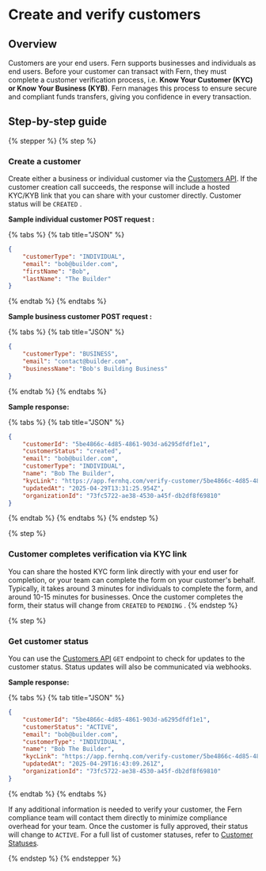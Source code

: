 # Create and verify customers

## Overview

Customers are your end users. Fern supports businesses and individuals as end users. Before your customer can transact with Fern, they must complete a customer verification process, i.e. **Know Your Customer (KYC) or Know Your Business (KYB)**. Fern manages this process to ensure secure and compliant funds transfers, giving you confidence in every transaction.

## Step-by-step guide

{% stepper %}
{% step %}
### Create a customer&#x20;

Create either a business or individual customer via the [Customers API](../../api-reference/customers.md). If the customer creation call succeeds, the response will include a hosted KYC/KYB link that you can share with your customer directly. Customer status will be `CREATED` .

**Sample individual customer POST request :**

{% tabs %}
{% tab title="JSON" %}
```json
{
    "customerType": "INDIVIDUAL",
    "email": "bob@builder.com",
    "firstName": "Bob",
    "lastName": "The Builder"
}
```
{% endtab %}
{% endtabs %}

**Sample business customer POST request :**

{% tabs %}
{% tab title="JSON" %}
```json
{
    "customerType": "BUSINESS",
    "email": "contact@builder.com",
    "businessName": "Bob's Building Business"
}
```
{% endtab %}
{% endtabs %}

**Sample response:**

{% tabs %}
{% tab title="JSON" %}
```json
{
    "customerId": "5be4866c-4d85-4861-903d-a6295dfdf1e1",
    "customerStatus": "created",
    "email": "bob@builder.com",
    "customerType": "INDIVIDUAL",
    "name": "Bob The Builder",
    "kycLink": "https://app.fernhq.com/verify-customer/5be4866c-4d85-4861-903d-a6295dfdf1e1",
    "updatedAt": "2025-04-29T13:31:25.954Z",
    "organizationId": "73fc5722-ae38-4530-a45f-db2df8f69810"
}
```
{% endtab %}
{% endtabs %}
{% endstep %}

{% step %}
### Customer completes verification via KYC link

You can share the hosted KYC form link directly with your end user for completion, or your team can complete the form on your customer's behalf. Typically, it takes around 3 minutes for individuals to complete the form, and around 10-15 minutes for businesses. Once the customer completes the form, their status will change from `CREATED` to `PENDING` .
{% endstep %}

{% step %}
### Get customer status

You can use the [Customers API](../../api-reference/customers.md) `GET` endpoint to check for updates to the customer status. Status updates will also be communicated via webhooks.

**Sample response:**

{% tabs %}
{% tab title="JSON" %}
```json
{
    "customerId": "5be4866c-4d85-4861-903d-a6295dfdf1e1",
    "customerStatus": "ACTIVE",
    "email": "bob@builder.com",
    "customerType": "INDIVIDUAL",
    "name": "Bob The Builder",
    "kycLink": "https://app.fernhq.com/verify-customer/5be4866c-4d85-4861-903d-a6295dfdf1e1",
    "updatedAt": "2025-04-29T16:43:09.261Z",
    "organizationId": "73fc5722-ae38-4530-a45f-db2df8f69810"
}
```
{% endtab %}
{% endtabs %}

If any additional information is needed to verify your customer, the Fern compliance team will contact them directly to minimize compliance overhead for your team. Once the customer is fully approved, their status will change to `ACTIVE`. For a full list of customer statuses, refer to [Customer Statuses](additional-details.md#customer-statuses).


{% endstep %}
{% endstepper %}

